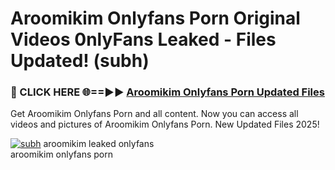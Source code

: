 # Aroomikim Onlyfans Porn Original Videos 0nlyFans Leaked - Files Updated! (subh)

<h3>🔴 CLICK HERE 🌐==►► <a href="https://tinyurl.com/2jnfzry5" rel="nofollow">Aroomikim Onlyfans Porn Updated Files</a></h3>

Get Aroomikim Onlyfans Porn and all content. Now you can access all videos and pictures of Aroomikim Onlyfans Porn. New Updated Files 2025!

[![subh](https://i.imgur.com/GyGTBgg.gif)](https://tinyurl.com/2jnfzry5)
aroomikim leaked onlyfans<br>
aroomikim onlyfans porn